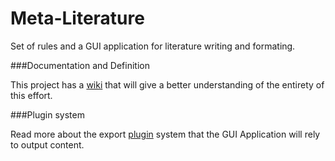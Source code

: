 # Meta-Literature
Set of rules and a GUI application for literature writing and formating.

###Documentation and Definition

This project has a [wiki](/wiki) that will give a better understanding of the entirety of this effort.

###Plugin system

Read more about the export [plugin](plugins) system that the GUI Application will rely to output content.
